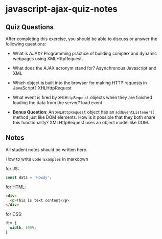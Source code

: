 # javascript-ajax-quiz-notes

## Quiz Questions

After completing this exercise, you should be able to discuss or answer the following questions:

- What is AJAX?
  Programming practice of building complex and dynamic webpages using XMLHttpRequest.

- What does the AJAX acronym stand for?
  Asynchronous Javascript and XML

- Which object is built into the browser for making HTTP requests in JavaScript?
  XHLHttpRequest

- What event is fired by `XMLHttpRequest` objects when they are finished loading the data from the server?
  load event

- **Bonus Question**: An `XMLHttpRequest` object has an `addEventListener()` method just like DOM elements. How is it possible that they both share this functionality?
  XMLHttpRequest uses an object model like DOM.

## Notes

All student notes should be written here.

How to write `Code Examples` in markdown

for JS:

```javascript
const data = 'Howdy';
```

for HTML:

```html
<div>
  <p>This is text content</p>
</div>
```

for CSS:

```css
div {
  width: 100%;
}
```
